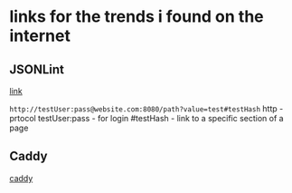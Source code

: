 # links for the trends i found on the internet

## JSONLint
[link](https://jsonlint.com/)

`http://testUser:pass@website.com:8080/path?value=test#testHash`
http - prtocol
testUser:pass - for login 
#testHash - link to a specific section of a page

## Caddy
[caddy](https://caddyserver.com/)

